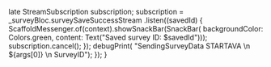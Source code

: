 
late StreamSubscription<String> subscription;
subscription = _surveyBloc.surveySaveSuccessStream
.listen((savedId) {
ScaffoldMessenger.of(context).showSnackBar(SnackBar(
backgroundColor: Colors.green,
content: Text("Saved survey ID: $savedId")));
subscription.cancel();
});
debugPrint(
"SendingSurveyData  STARTAVA \n ${args[0]} \n SurveyID");
});
}